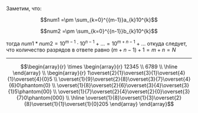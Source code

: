 Заметим, что:

$$num1 =\pm \sum_{k=0}^{{m-1}}a_{k}10^{k}$$

$$num2 =\pm \sum_{k=0}^{{n-1}}b_{k}10^{k}$$

тогда $num1 * num2 = 10^{m-1} \cdot 10^{n-1} + \ldots = 10^{m + n - 1} + \ldots$ откуда следует, что количество разрядов в ответе равно $(m + n - 1) + 1 = m + n = N$


_____

$$\begin{array}{r} 
\times \begin{array}{r} 12345 \\ 6789 \\ \hline \end{array} \\ \begin{array}{r} 1\overset{2}{1}\overset{3}{1}\overset{4}{1}\overset{4}{0}5 \\ \overset{1}{9}\overset{2}{8}\overset{3}{7}\overset{4}{6}0\phantom{0} \\ \overset{1}{8}\overset{2}{6}\overset{3}{4}\overset{3}{1}5\phantom{00} \\ \overset{1}{7}\overset{2}{4}\overset{2}{0}\overset{3}{7}0\phantom{000} \\ \hline \overset{1}{8}\overset{1}{3}\overset{2}{8}\overset{1}{1}\overset{1}{0}205 \end{array} 
\end{array}$$
